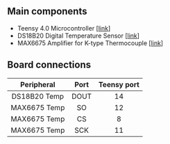 ## Main components

- Teensy 4.0 Microcontroller [[link](https://www.pjrc.com/store/teensy40.html)]
- DS18B20 Digital Temperature Sensor [[link](https://www.analog.com/en/products/ds18b20.html)]
- MAX6675 Amplifier for K-type Thermocouple [[link](https://www.analog.com/en/products/max6675.html)]

## Board connections

| Peripheral | Port | Teensy port |
| :---: | :---: | :---: |
| DS18B20 Temp | DOUT | 14 |
| MAX6675 Temp | SO | 12 |
| MAX6675 Temp | CS | 8 |
| MAX6675 Temp | SCK | 11 |
